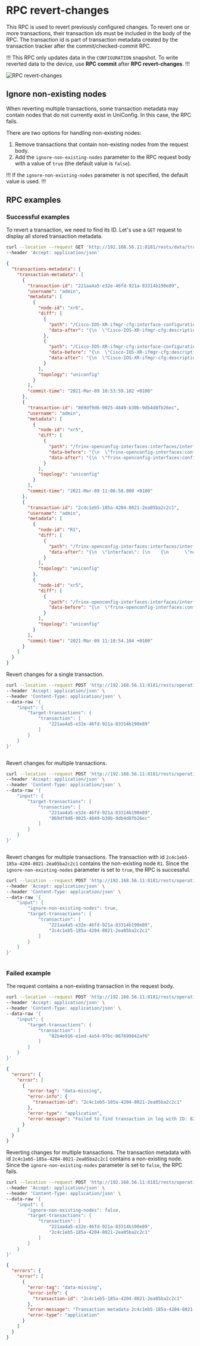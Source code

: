 # RPC revert-changes

This RPC is used to revert previously configured changes. To revert one or more
transactions, their transaction ids must be included in the body of the RPC. The
transaction id is part of transaction metadata created by the transaction
tracker after the commit/checked-commit RPC.

!!!
This RPC only updates data in the `CONFIGURATION` snapshot. To write reverted
data to the device, use **RPC commit** after **RPC revert-changes**.
!!!


![RPC revert-changes](RPC_revert-changes.png)

## Ignore non-existing nodes

When reverting multiple transactions, some transaction metadata may contain
nodes that do not currently exist in UniConfig. In this case, the RPC fails.

There are two options for handling non-existing nodes:

1.  Remove transactions that contain non-existing nodes from the request
    body.
2.  Add the `ignore-non-existing-nodes` parameter to the RPC request body
    with a value of `true` (the default value is `false`).

!!!
If the `ignore-non-existing-nodes` parameter is not specified, the default value
is used.
!!!

## RPC examples

### Successful examples

To revert a transaction, we need to find its ID. Let's use a `GET` request to
display all stored transaction metadata.

```bash RPC Request
curl --location --request GET 'http://192.168.56.11:8181/rests/data/transaction-log:transactions-metadata' \
--header 'Accept: application/json'
```

```json RPC Response, Status: 200
{
  "transactions-metadata": {
    "transaction-metadata": [
      {
        "transaction-id": "221aa4a5-e32e-46fd-921a-83314b190e89",
        "username": "admin",
        "metadata": [
          {
            "node-id": "xr6",
            "diff": [
              {
                "path": "/Cisco-IOS-XR-ifmgr-cfg:interface-configurations/interface-configuration=act,Bundle-Ether1/description",
                "data-after": "{\n  \"Cisco-IOS-XR-ifmgr-cfg:description\": \"bundle-ether1-description-create\"\n}"
              },
              {
                "path": "/Cisco-IOS-XR-ifmgr-cfg:interface-configurations/interface-configuration=act,Bundle-Ether2/description",
                "data-before": "{\n  \"Cisco-IOS-XR-ifmgr-cfg:description\": \"bundle-ether2-description-before\"\n}",
                "data-after": "{\n  \"Cisco-IOS-XR-ifmgr-cfg:description\": \"bundle-ether2-description-after\"\n}"
              }
            ],
            "topology": "uniconfig"
          }
        ],
        "commit-time": "2021-Mar-09 10:53:59.102 +0100"
      },
      {
        "transaction-id": "869df9d6-9025-4849-b30b-9db4d8fb26ec",
        "username": "admin",
        "metadata": [
          {
            "node-id": "xr5",
            "diff": [
              {
                "path": "/frinx-openconfig-interfaces:interfaces/interface=Loopback123/config",
                "data-before": "{\n  \"frinx-openconfig-interfaces:config\": {\n    \"type\": \"iana-if-type:softwareLoopback\",\n    \"enabled\": true,\n    \"name\": \"Loopback123\"\n  }\n}",
                "data-after": "{\n  \"frinx-openconfig-interfaces:config\": {\n    \"type\": \"iana-if-type:softwareLoopback\",\n    \"enabled\": true,\n    \"description\": \"test-description\",\n    \"name\": \"Loopback123\"\n  }\n}"
              }
            ],
            "topology": "uniconfig"
          }
        ],
        "commit-time": "2021-Mar-09 11:06:58.000 +0100"
      },
      {
        "transaction-id": "2c4c1eb5-185a-4204-8021-2ea05ba2c2c1",
        "username": "admin",
        "metadata": [
          {
            "node-id": "R1",
            "diff": [
              {
                "path": "/frinx-openconfig-interfaces:interfaces/interface=Bundle-Ether1",
                "data-after": "{\n  \"interface\": [\n    {\n      \"name\": \"Bundle-Ether1\",\n      \"config\": {\n        \"type\": \"iana-if-type:ieee8023adLag\",\n        \"enabled\": false,\n        \"name\": \"Bundle-Ether1\"\n      }\n    }\n  ]\n}"
              }
            ],
            "topology": "uniconfig"
          },
          {
            "node-id": "xr5",
            "diff": [
              {
                "path": "/frinx-openconfig-interfaces:interfaces/interface=Loopback1/config",
                "data-before": "{\n  \"frinx-openconfig-interfaces:config\": {\n    \"type\": \"iana-if-type:softwareLoopback\",\n    \"enabled\": true,\n    \"name\": \"Loopback1\"\n  }\n}"
              }
            ],
            "topology": "uniconfig"
          }
        ],
        "commit-time": "2021-Mar-09 11:10:54.104 +0100"
      }
    ]
  }
}
```

Revert changes for a single transaction.

```bash RPC Request
curl --location --request POST 'http://192.168.56.11:8181/rests/operations/transaction-log:revert-changes' \
--header 'Accept: application/json' \
--header 'Content-Type: application/json' \
--data-raw '{
    "input": {
        "target-transactions": {
            "transaction": [
                "221aa4a5-e32e-46fd-921a-83314b190e89"
            ]
        }
    }
}'
```

```RPC Response, Status: 204
```

Revert changes for multiple transactions.

```bash RPC Request
curl --location --request POST 'http://192.168.56.11:8181/rests/operations/transaction-log:revert-changes' \
--header 'Accept: application/json' \
--header 'Content-Type: application/json' \
--data-raw '{
    "input": {
        "target-transactions": {
            "transaction": [
                "221aa4a5-e32e-46fd-921a-83314b190e89",
                "869df9d6-9025-4849-b30b-9db4d8fb26ec"
            ]
        }
    }
}'
```

```RPC Response, Status: 204
```

Revert changes for multiple transactions. The transaction with id
`2c4c1eb5-185a-4204-8021-2ea05ba2c2c1` contains the non-existing node `R1`.
Since the `ignore-non-existing-nodes` parameter is set to `true`, the RPC is
successful.

```bash RPC Request
curl --location --request POST 'http://192.168.56.11:8181/rests/operations/transaction-log:revert-changes' \
--header 'Accept: application/json' \
--header 'Content-Type: application/json' \
--data-raw '{
    "input": {
        "ignore-non-existing-nodes": true,
        "target-transactions": {
            "transaction": [
                "221aa4a5-e32e-46fd-921a-83314b190e89",
                "2c4c1eb5-185a-4204-8021-2ea05ba2c2c1"
            ]
        }
    }
}'
```

```json RPC Response, Status: 204
```

### Failed example

The request contains a non-existing transaction in the request body.

```bash RPC Request
curl --location --request POST 'http://192.168.56.11:8181/rests/operations/transaction-log:revert-changes' \
--header 'Accept: application/json' \
--header 'Content-Type: application/json' \
--data-raw '{
    "input": {
        "target-transactions": {
            "transaction": [
                "82b4e916-e1ed-4a54-97bc-067699842af6"
            ]
        }
    }
}'
```

```json RPC Response, Status: 404
{
  "errors": {
    "error": [
      {
        "error-tag": "data-missing",
        "error-info": {
          "transaction-id": "2c4c1eb5-185a-4204-8021-2ea05ba2c2c1"
        },
        "error-type": "application",
        "error-message": "Failed to find transaction in log with ID: 82b4e916-e1ed-4a54-97bc-067699842af6"
      }
    ]
  }
}
```

Reverting changes for multiple transactions. The transaction metadata with id
`2c4c1eb5-185a-4204-8021-2ea05ba2c2c1` contains a non-existing node. Since the
`ignore-non-existing-nodes` parameter is set to `false`, the RPC fails.

```bash RPC Request
curl --location --request POST 'http://192.168.56.11:8181/rests/operations/transaction-log:revert-changes' \
--header 'Accept: application/json' \
--header 'Content-Type: application/json' \
--data-raw '{
    "input": {
        "ignore-non-existing-nodes": false,
        "target-transactions": {
            "transaction": [
                "221aa4a5-e32e-46fd-921a-83314b190e89",
                "2c4c1eb5-185a-4204-8021-2ea05ba2c2c1"
            ]
        }
    }
}'
```

```json RPC Response, Status: 404
{
  "errors": {
    "error": [
      {
        "error-tag": "data-missing",
        "error-info": {
          "transaction-id": "2c4c1eb5-185a-4204-8021-2ea05ba2c2c1"
        },
        "error-message": "Transaction metadata 2c4c1eb5-185a-4204-8021-2ea05ba2c2c1 contains non-existent uniconfig nodes: [R1]",
        "error-type": "application"
      }
    ]
  }
}
```
